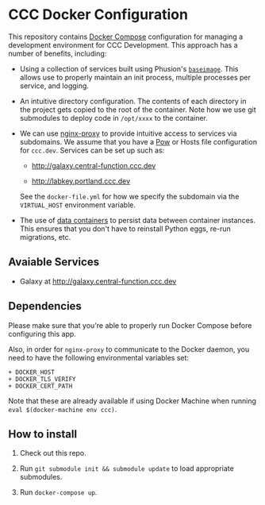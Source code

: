 # CCC Docker Configuration #

This repository contains [Docker Compose](https://docs.docker.com/compose/)
configuration for managing a development environment for CCC Development. This
approach has a number of benefits, including:

  + Using a collection of services built using Phusion's
    [`baseimage`](phusion.github.io/baseimage-docker/). This allows use to
    properly maintain an init process, multiple processes per service, and
    logging.

  + An intuitive directory configuration. The contents of each directory in the
    project gets copied to the root of the container. Note how we use git
    submodules to deploy code in `/opt/xxxx` to the container.

  + We can use [nginx-proxy](https://github.com/jwilder/nginx-proxy) to provide
    intuitive access to services via subdomains. We assume that you have a
    [Pow](https://pow.cx) or Hosts file configuration for `ccc.dev`.
    Services can be set up such as:

      + http://galaxy.central-function.ccc.dev

      + http://labkey.portland.ccc.dev

    See the `docker-file.yml` for how we specify the subdomain via the
    `VIRTUAL_HOST` environment variable.

  + The use of [data
    containers](https://medium.com/@ramangupta/why-docker-data-containers-are-good-589b3c6c749e)
    to persist data between container instances. This ensures that you don't
    have to reinstall Python eggs, re-run migrations, etc.

## Avaiable Services ##

  + Galaxy at http://galaxy.central-function.ccc.dev

## Dependencies ##

Please make sure that you're able to properly run Docker Compose before
configuring this app.

Also, in order for `nginx-proxy` to communicate to the Docker daemon, you need
to have the following environmental variables set:

    + DOCKER_HOST
    + DOCKER_TLS_VERIFY
    + DOCKER_CERT_PATH

Note that these are already available if using Docker Machine when running
`eval $(docker-machine env ccc)`.

## How to install ##

1. Check out this repo.

2. Run `git submodule init && submodule update` to load appropriate submodules.

3. Run `docker-compose up`.
